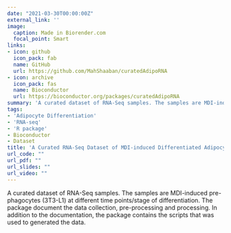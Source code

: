 ```yaml
---
date: "2021-03-30T00:00:00Z"
external_link: ''
image:
  caption: Made in Biorender.com
  focal_point: Smart
links:
- icon: github
  icon_pack: fab
  name: GitHub
  url: https://github.com/MahShaaban/curatedAdipoRNA
- icon: archive
  icon_pack: fas
  name: Bioconductor
  url: https://bioconductor.org/packages/curatedAdipoRNA
summary: 'A curated dataset of RNA-Seq samples. The samples are MDI-induced pre-phagocytes (3T3-L1) at different time points/stage of differentiation. The package document the data collection, pre-processing and processing. In addition to the documentation, the package contains the scripts that was used to generated the data.'
tags:
- 'Adipocyte Differentiation'
- 'RNA-seq'
- 'R package'
- Bioconductor
- Dataset
title: 'A Curated RNA-Seq Dataset of MDI-induced Differentiated Adipocytes (3T3-L1)'
url_code: ""
url_pdf: ""
url_slides: ""
url_video: ""
---
```


A curated dataset of RNA-Seq samples. The samples are MDI-induced pre-phagocytes (3T3-L1) at different time points/stage of differentiation. The package document the data collection, pre-processing and processing. In addition to the documentation, the package contains the scripts that was used to generated the data.